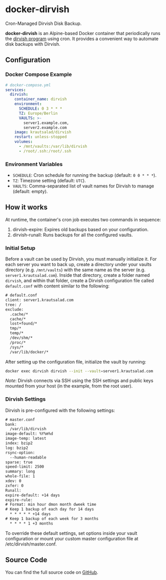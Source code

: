 # docker-dirvish

Cron-Managed Dirvish Disk Backup.

**docker-dirvish** is an Alpine-based Docker container that periodically runs the [dirvish program](https://dirvish.org/) using cron. It provides a convenient way to automate disk backups with Dirvish.

## Configuration

### Docker Compose Example

```yml
# docker-compose.yml
services:
  dirvish:
    container_name: dirvish
    environment:
      SCHEDULE: 0 3 * * *
      TZ: Europe/Berlin
      VAULTS: >-
        server1.example.com,
        server2.example.com
    image: krautsalad/dirvish
    restart: unless-stopped
    volumes:
      - /mnt/vaults:/var/lib/dirvish
      - /root/.ssh:/root/.ssh
```

### Environment Variables

- `SCHEDULE`: Cron schedule for running the backup (default: `0 0 * * *`).
- `TZ`: Timezone setting (default: `UTC`).
- `VAULTS`: Comma-separated list of vault names for Dirvish to manage (default: empty).

## How it works

At runtime, the container's cron job executes two commands in sequence:

1. dirvish-expire: Expires old backups based on your configuration.
2. dirvish-runall: Runs backups for all the configured vaults.

### Initial Setup

Before a vault can be used by Dirvish, you must manually initialize it. For each server you want to back up, create a directory under your vaults directory (e.g. `/mnt/vaults`) with the same name as the server (e.g. `server1.krautsalad.com`). Inside that directory, create a folder named `dirvish`, and within that folder, create a Dirvish configuration file called `default.conf` with content similar to the following:

```txt
# default.conf
client: server1.krautsalad.com
tree: /
exclude:
  .cache/*
  cache/*
  lost+found/*
  tmp/*
  temp/*
  /dev/shm/*
  /proc/*
  /sys/*
  /var/lib/docker/*
```

After setting up the configuration file, initialize the vault by running:

```sh
docker exec dirvish dirvish --init --vault=server1.krautsalad.com
```

*Note*: Dirvish connects via SSH using the SSH settings and public keys mounted from your host (in the example, from the root user).

### Dirvish Settings

Dirvish is pre-configured with the following settings:

```txt
# master.conf
bank:
  /var/lib/dirvish
image-default: %Y%m%d
image-temp: latest
index: bzip2
log: bzip2
rsync-option:
  --human-readable
sparse: true
speed-limit: 2500
summary: long
whole-file: 1
xdev: 0
zxfer: 0
Runall:
expire-default: +14 days
expire-rule:
# Format: min hour dmon month dweek time
# Keep 1 backup of each day for 14 days
  * * * * * +14 days
# Keep 1 backup of each week for 3 months
  * * * * 1 +3 months
```

To override these default settings, set options inside your vault configuration or mount your custom master configuration file at /etc/dirvish/master.conf.

## Source Code

You can find the full source code on [GitHub](https://github.com/krautsalad/docker-dirvish).

